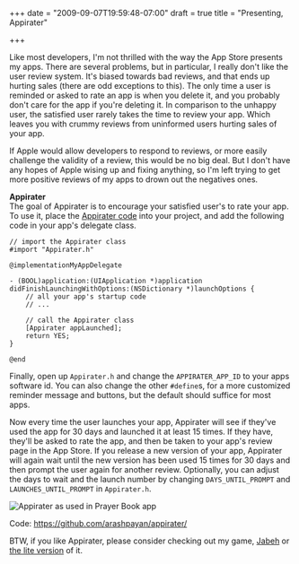 +++
date = "2009-09-07T19:59:48-07:00"
draft = true
title = "Presenting, Appirater"

+++

Like most developers, I'm not thrilled with the way the App Store presents my apps. There are several problems, but in particular, I really don't like the user review system. It's biased towards bad reviews, and that ends up hurting sales (there are odd exceptions to this). The only time a user is reminded or asked to rate an app is when you delete it, and you probably don't care for the app if you're deleting it. In comparison to the unhappy user, the satisfied user rarely takes the time to review your app. Which leaves you with crummy reviews from uninformed users hurting sales of your app.

If Apple would allow developers to respond to reviews, or more easily challenge the validity of a review, this would be no big deal. But I don't have any hopes of Apple wising up and fixing anything, so I'm left trying to get more positive reviews of my apps to drown out the negatives ones.

**Appirater**  
The goal of Appirater is to encourage your satisfied user's to rate your app. To use it, place the [Appirater code](https://github.com/arashpayan/appirater/) into your project, and add the following code in your app's delegate class.
```
// import the Appirater class
#import "Appirater.h"

@implementationMyAppDelegate

- (BOOL)application:(UIApplication *)application didFinishLaunchingWithOptions:(NSDictionary *)launchOptions {
    // all your app's startup code
    // ...

    // call the Appirater class
    [Appirater appLaunched];
    return YES;
}

@end
```
Finally, open up `Appirater.h` and change the `APPIRATER_APP_ID` to your apps software id. You can also change the other `#define`s, for a more customized reminder message and buttons, but the default should suffice for most apps.

Now every time the user launches your app, Appirater will see if they've used the app for 30 days and launched it at least 15 times. If they have, they'll be asked to rate the app, and then be taken to your app's review page in the App Store. If you release a new version of your app, Appirater will again wait until the new version has been used 15 times for 30 days and then prompt the user again for another review. Optionally, you can adjust the days to wait and the launch number by changing `DAYS_UNTIL_PROMPT` and `LAUNCHES_UNTIL_PROMPT` in `Appirater.h`.

![Appirater as used in Prayer Book app](/blog-files/AppiraterScreenshot.png)

Code: https://github.com/arashpayan/appirater/

BTW, if you like Appirater, please consider checking out my game, [Jabeh](http://jabeh.org) or [the lite version](http://itunes.com/app/JabehLite) of it.
